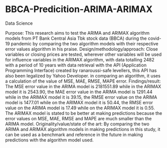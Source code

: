 # BBCA-Predicition-ARIMA-ARIMAX
Data Science

Purpose: This research aims to test the ARIMA and ARIMAX algorithm models from PT Bank Central Asia Tbk stock data (BBCA) during the covid-19 pandemic by comparing the two algorithm models with their respective error values algorithm in his praise. 
Design/methodology/approach: Close variables or closing prices are tested, wherever other variables will be used for influence variables in the ARIMAX algorithm, with data totalling 2482 with a period of 10 years with data retrieval with the API (Application Programming Interface) created by ranaroussi-safe levellers, this API has also been legalized by Yahoo Developer. in comparing an algorithm, it uses a calculation of the value of MSE, MAE, RMSE, MAPE error.
Findings/result: The MSE error value in the ARIMA model is 2181551.89 while in the ARIMAX model it is 2543.90, the MAE error value in the ARIMA model is 1291.44 while in the ARIMAX model it is 39.15, the RMSE error value on the ARIMA model is 1477.01 while on the ARIMAX model it is 50.44, the RMSE error value on the ARIMA model is 17.49 while on the ARIMAX model it is 0.55. The ARIMAX model is stated to be better at making predictions because the error values on MSE, MAE, RMSE and MAPE are much smaller than the ARIMA model. 
Originality/value/state of the art: By comparing the two ARIMA and ARIMAX algorithm models in making predictions in this study, it can be used as a benchmark and reference in the future in making predictions with the algorithm model used.
